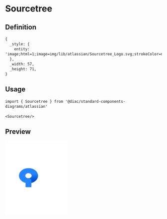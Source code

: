 # Sourcetree

## Definition

```
{
  _style: { 
    entity: 'image;html=1;image=img/lib/atlassian/Sourcetree_Logo.svg;strokeColor=none;',
  },
  _width: 57,
  _height: 71,
}
```

## Usage

```
import { Sourcetree } from '@diac/standard-components-diagrams/atlassian'

<Sourcetree/>
```

## Preview

<img src="./sourcetree.png" width="200"/>
